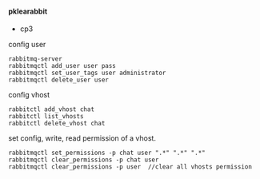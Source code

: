 #### pklearabbit
 - cp3
 
 config user
 ```
 rabbitmq-server
 rabbitmqctl add_user user pass
 rabbitmqctl set_user_tags user administrator
 rabbitmqctl delete_user user
 ```
 
 config vhost
 ```
 rabbitctl add_vhost chat
 rabbitctl list_vhosts
 rabbitctl delete_vhost chat
```

set config, write, read permission of a vhost.
```
rabbitmqctl set_permissions -p chat user ".*" ".*" ".*"
rabbitmqctl clear_permissions -p chat user
rabbitmqctl clear_permissions -p user  //clear all vhosts permission
```
